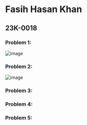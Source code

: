 # Fasih Hasan Khan
## 23K-0018


### Problem 1: 
![image](https://github.com/fasihh/pfFall23/assets/47947561/0bf6d73d-cf9d-4db7-af5a-ca1b5eafe68f)


### Problem 2: 
![image](https://github.com/fasihh/pfFall23/assets/47947561/380f98b7-200a-468c-8b6b-cebc60410c96)

### Problem 3:

### Problem 4:

### Problem 5:
